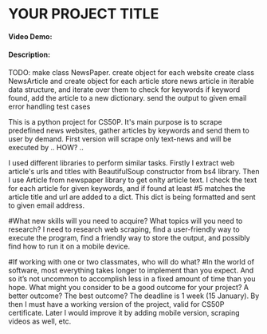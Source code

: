 
# YOUR PROJECT TITLE

#### Video Demo:  <URL HERE>
#### Description:
TODO:
make class NewsPaper.
create object for each website
create class NewsArticle and create object for each article
store news article in iterable data structure, and iterate over them to check for keywords
if keyword found, add the article to a new dictionary.
send the output to given email
error handling
test cases

This is a python project for CS50P. It's main purpose is to scrape predefined news websites, gather articles by keywords and send them to user by demand.
First version will scrape only text-news and will be executed by .. HOW? ..

I used different libraries to perform similar tasks. Firstly I extract web article's urls and titles with BeautifulSoup
constructor from bs4 library. Then I use Article from newspaper library to get onlty article text. I check the text for
each article for given keywords, and if found at least #5 matches the article title and url are added to a dict.
This dict is being formatted and sent to given email address.



#What new skills will you need to acquire? What topics will you need to research?
I need to research web scraping, find a user-friendly way to execute the program, find a friendly way to store the output, and possibly find how to run it on a mobile device.

#If working with one or two classmates, who will do what?
#In the world of software, most everything takes longer to implement than you expect. And so it’s not uncommon to accomplish less in a fixed amount of time than you hope. What might you consider to be a good outcome for your project? A better outcome? The best outcome?
The deadline is 1 week (15 January). By then I must have a working version of the project, valid for CS50P certificate.
Later I would improve it by adding mobile version, scraping videos as well, etc.